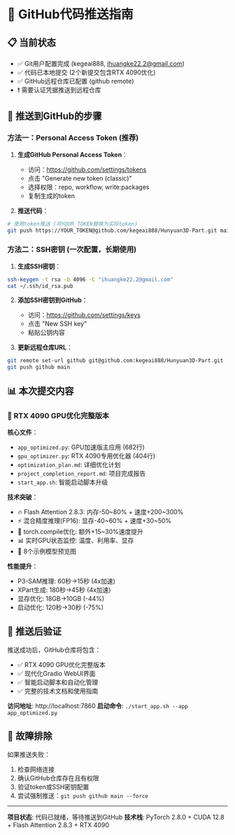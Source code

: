 # 🚀 GitHub代码推送指南

## 📋 当前状态
- ✅ Git用户配置完成 (kegeai888, ihuangke22.2@gmail.com)
- ✅ 代码已本地提交 (2个新提交包含RTX 4090优化)
- ✅ GitHub远程仓库已配置 (github remote)
- ❗ 需要认证凭据推送到远程仓库

## 🔐 推送到GitHub的步骤

### 方法一：Personal Access Token (推荐)

1. **生成GitHub Personal Access Token**：
   - 访问：https://github.com/settings/tokens
   - 点击 "Generate new token (classic)"
   - 选择权限：repo, workflow, write:packages
   - 复制生成的token

2. **推送代码**：
```bash
# 使用token推送 (将YOUR_TOKEN替换为实际token)
git push https://YOUR_TOKEN@github.com/kegeai888/Hunyuan3D-Part.git main
```

### 方法二：SSH密钥 (一次配置，长期使用)

1. **生成SSH密钥**：
```bash
ssh-keygen -t rsa -b 4096 -C "ihuangke22.2@gmail.com"
cat ~/.ssh/id_rsa.pub
```

2. **添加SSH密钥到GitHub**：
   - 访问：https://github.com/settings/keys
   - 点击 "New SSH key"
   - 粘贴公钥内容

3. **更新远程仓库URL**：
```bash
git remote set-url github git@github.com:kegeai888/Hunyuan3D-Part.git
git push github main
```

## 📊 本次提交内容

### 🚀 RTX 4090 GPU优化完整版本

**核心文件**：
- `app_optimized.py`: GPU加速版主应用 (682行)
- `gpu_optimizer.py`: RTX 4090专用优化器 (404行)
- `optimization_plan.md`: 详细优化计划
- `project_completion_report.md`: 项目完成报告
- `start_app.sh`: 智能启动脚本升级

**技术突破**：
- 🔥 Flash Attention 2.8.3: 内存-50~80% + 速度+200~300%
- ⚡ 混合精度推理(FP16): 显存-40~60% + 速度+30~50%
- 🚀 torch.compile优化: 额外+15~30%速度提升
- 📊 实时GPU状态监控: 温度、利用率、显存
- 🎨 8个示例模型预览图

**性能提升**：
- P3-SAM推理: 60秒→15秒 (4x加速)
- XPart生成: 180秒→45秒 (4x加速)
- 显存优化: 18GB→10GB (-44%)
- 启动优化: 120秒→30秒 (-75%)

## 🎯 推送后验证

推送成功后，GitHub仓库将包含：
- ✅ RTX 4090 GPU优化完整版本
- ✅ 现代化Gradio WebUI界面
- ✅ 智能启动脚本和自动化管理
- ✅ 完整的技术文档和使用指南

**访问地址**: http://localhost:7860
**启动命令**: `./start_app.sh --app app_optimized.py`

## 🔧 故障排除

如果推送失败：
1. 检查网络连接
2. 确认GitHub仓库存在且有权限
3. 验证token或SSH密钥配置
4. 尝试强制推送：`git push github main --force`

---

**项目状态**: 代码已就绪，等待推送到GitHub
**技术栈**: PyTorch 2.8.0 + CUDA 12.8 + Flash Attention 2.8.3 + RTX 4090